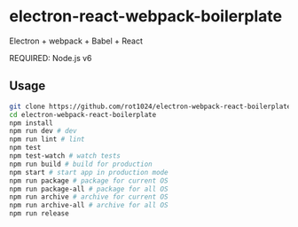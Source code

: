 # electron-react-webpack-boilerplate

Electron + webpack + Babel + React

REQUIRED: Node.js v6

## Usage

```sh
git clone https://github.com/rot1024/electron-webpack-react-boilerplate.git
cd electron-webpack-react-boilerplate
npm install
npm run dev # dev
npm run lint # lint
npm test
npm test-watch # watch tests
npm run build # build for production
npm start # start app in production mode
npm run package # package for current OS
npm run package-all # package for all OS
npm run archive # archive for current OS
npm run archive-all # archive for all OS
npm run release
```

